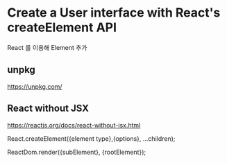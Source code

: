 # Create a User interface with React's createElement API
React 를 이용해 Element 추가


## unpkg
https://unpkg.com/

## React without JSX
https://reactjs.org/docs/react-without-jsx.html

React.createElement({element type},{options}, ...children);

ReactDom.render({subElement}, {rootElement});


